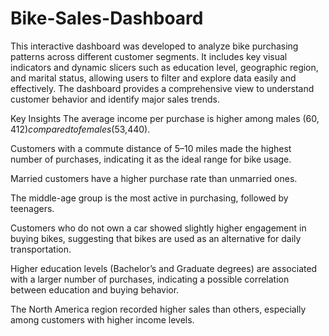 # Bike-Sales-Dashboard

This interactive dashboard was developed to analyze bike purchasing patterns across different customer segments.
It includes key visual indicators  and dynamic slicers such as education level, geographic region, and marital status, allowing users to filter and explore data easily and effectively. The dashboard provides a comprehensive view to understand customer behavior and identify major sales trends.

 Key Insights
The average income per purchase is higher among males ($60,412) compared to females ($53,440).

Customers with a commute distance of 5–10 miles made the highest number of purchases, indicating it as the ideal range for bike usage.

Married customers have a higher purchase rate than unmarried ones.

The middle-age group is the most active in purchasing, followed by teenagers.

Customers who do not own a car showed slightly higher engagement in buying bikes, suggesting that bikes are used as an alternative for daily transportation.

Higher education levels (Bachelor’s and Graduate degrees) are associated with a larger number of purchases, indicating a possible correlation between education and buying behavior.

The North America region recorded higher sales than others, especially among customers with higher income levels.













